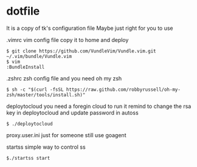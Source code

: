 # dotfile
It is a copy of tk's configuration file
Maybe just right for you to use

.vimrc 
vim config file copy it to home and deploy 
```
$ git clone https://github.com/VundleVim/Vundle.vim.git  ~/.vim/bundle/Vundle.vim
$ vim
:BundleInstall
```

.zshrc
zsh config file and you need oh my zsh
```
$ sh -c "$(curl -fsSL https://raw.github.com/robbyrussell/oh-my-zsh/master/tools/install.sh)"
```

deploytocloud
you need a foregin cloud to run it remind to change the rsa key in deploytocloud and update password in autoss
```
$ ./deploytocloud
```

proxy.user.ini
just for someone still use goagent


startss
simple way to control ss
```
$./startss start
```

